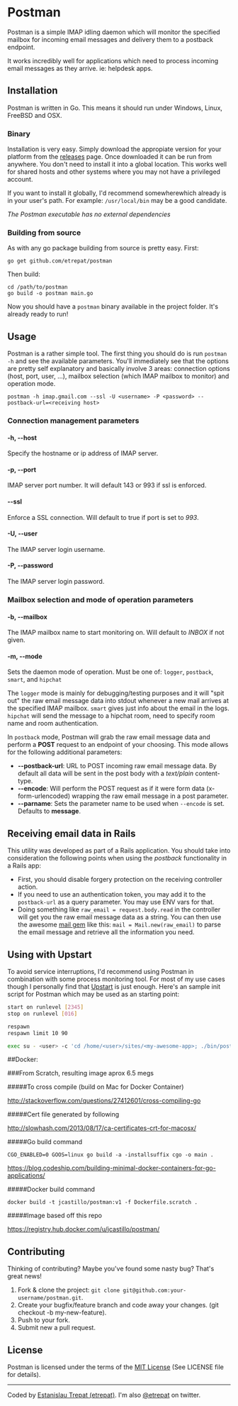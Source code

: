 # Postman

Postman is a simple IMAP idling daemon which will monitor the specified mailbox for incoming email messages and delivery them to a postback endpoint.

It works incredibly well for applications which need to process incoming email messages as they arrive. ie: helpdesk apps.

## Installation

Postman is written in Go. This means it should run under Windows, Linux, FreeBSD and OSX.

### Binary

Installation is very easy. Simply download the appropiate version for your platform from the [releases](https://github.com/etrepat/postman/releases) page. Once downloaded it can be run from anywhere. You don't need to install it into a global location. This works well for shared hosts and other systems where you may not have a privileged account.

If you want to install it globally, I'd recommend somewherewhich already is in your user's path. For example: `/usr/local/bin` may be a good candidate.

*The Postman executable has no external dependencies*

### Building from source

As with any go package building from source is pretty easy. First:

    go get github.com/etrepat/postman

Then build:

    cd /path/to/postman
    go build -o postman main.go

Now you should have a `postman` binary available in the project folder. It's already ready to run!

## Usage

Postman is a rather simple tool. The first thing you should do is run `postman -h` and see the available parameters. You'll immediately see that the options are pretty self explanatory and basically involve 3 areas: connection options (host, port, user, ...), mailbox selection (which IMAP mailbox to monitor) and operation mode.

    postman -h imap.gmail.com --ssl -U <username> -P <password> --postback-url=<receiving host>

### Connection management parameters

#### -h, --host

Specify the hostname or ip address of IMAP server.

#### -p, --port

IMAP server port number. It will default 143 or 993 if ssl is enforced.

#### --ssl

Enforce a SSL connection. Will default to true if port is set to *993*.

#### -U, --user

The IMAP server login username.

#### -P, --password

The IMAP server login password.

### Mailbox selection and mode of operation parameters

#### -b, --mailbox

The IMAP mailbox name to start monitoring on. Will default to *INBOX* if not given.

#### -m, --mode

Sets the daemon mode of operation. Must be one of: `logger`, `postback`, `smart`, and `hipchat`

The `logger` mode is mainly for debugging/testing purposes and it will "spit out" the raw email message data into stdout whenever a new mail arrives at the specified IMAP mailbox.  `smart` gives just info about the email in the logs.  `hipchat` will send the message to a hipchat room, need to specify room name and room authentication.

In `postback` mode, Postman will grab the raw email message data and perform a **POST** request to an endpoint of your choosing. This mode allows for the following additional parameters:

* **--postback-url**: URL to POST incoming raw email message data. By default all data will be sent in the post body with a *text/plain* content-type.
* **--encode**: Will perform the POST request as if it were form data (x-form-urlencoded) wrapping the raw email message in a post parameter.
* **--parname**: Sets the parameter name to be used when `--encode` is set. Defaults to **message**.

## Receiving email data in Rails

This utility was developed as part of a Rails application. You should take into consideration the following points when using the *postback* functionality in a Rails app:

* First, you should disable forgery protection on the receiving controller action.
* If you need to use an authentication token, you may add it to the `postback-url` as a query parameter. You may use ENV vars for that.
* Doing something like `raw_email = request.body.read` in the controller will get you the raw email message data as a string. You can then use the awesome [mail gem](https://github.com/mikel/mail) like this: `mail = Mail.new(raw_email)` to parse the email message and retrieve all the information you need.

## Using with Upstart

To avoid service interruptions, I'd recommend using Postman in combination with some process monitoring tool. For most of my use cases though I personally find that [Upstart](http://http://upstart.ubuntu.com/) is just enough. Here's an sample init script for Postman which may be used as an starting point:

```sh
start on runlevel [2345]
stop on runlevel [016]

respawn
respawn limit 10 90

exec su - <user> -c 'cd /home/<user>/sites/<my-awesome-app>; ./bin/postman -h imap.gmail.com --ssl -U $SMTP_USERNAME -P $SMTP_PASSWD -m postback --postback-url=$POSTMAN_DELIVERY_URL >> /var/log/<my-awesome-app>/postman.log 2>&1'
```

##Docker:

###From Scratch, resulting image aprox 6.5 megs

#####To cross compile (build on Mac for Docker Container)

http://stackoverflow.com/questions/27412601/cross-compiling-go

#####Cert file generated by following

http://slowhash.com/2013/08/17/ca-certificates-crt-for-macosx/

#####Go build command

```
CGO_ENABLED=0 GOOS=linux go build -a -installsuffix cgo -o main .
```

https://blog.codeship.com/building-minimal-docker-containers-for-go-applications/

#####Docker build command
```
docker build -t jcastillo/postman:v1 -f Dockerfile.scratch .
```

#####Image based off this repo

https://registry.hub.docker.com/u/jcastillo/postman/



## Contributing

Thinking of contributing? Maybe you've found some nasty bug? That's great news!

1. Fork & clone the project: `git clone git@github.com:your-username/postman.git`.
2. Create your bugfix/feature branch and code away your changes. (git checkout -b my-new-feature).
4. Push to your fork.
5. Submit new a pull request.

## License

Postman is licensed under the terms of the [MIT License](http://opensource.org/licenses/MIT)
(See LICENSE file for details).

---

Coded by [Estanislau Trepat (etrepat)](http://etrepat.com). I'm also
[@etrepat](http://twitter.com/etrepat) on twitter.
